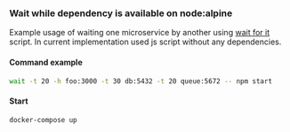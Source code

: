 ### Wait while dependency is available on node:alpine

Example usage of waiting one microservice by another using [wait for it](https://github.com/eficode/wait-for) script. In current implementation used js script without any dependencies.

#### Command example
```bash
wait -t 20 -h foo:3000 -t 30 db:5432 -t 20 queue:5672 -- npm start
```

#### Start

```bash
docker-compose up
```